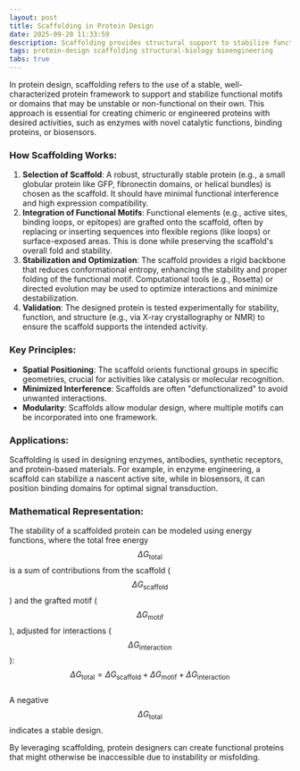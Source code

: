 ```yaml
---
layout: post
title: Scaffolding in Protein Design
date: 2025-09-20 11:33:59
description: Scaffolding provides structural support to stabilize functional protein motifs in engineered proteins.
tags: protein-design scaffolding structural-biology bioengineering
tabs: true
---
```


In protein design, scaffolding refers to the use of a stable, well-characterized protein framework to support and stabilize functional motifs or domains that may be unstable or non-functional on their own. This approach is essential for creating chimeric or engineered proteins with desired activities, such as enzymes with novel catalytic functions, binding proteins, or biosensors.

### How Scaffolding Works:
1. **Selection of Scaffold**: A robust, structurally stable protein (e.g., a small globular protein like GFP, fibronectin domains, or helical bundles) is chosen as the scaffold. It should have minimal functional interference and high expression compatibility.
2. **Integration of Functional Motifs**: Functional elements (e.g., active sites, binding loops, or epitopes) are grafted onto the scaffold, often by replacing or inserting sequences into flexible regions (like loops) or surface-exposed areas. This is done while preserving the scaffold's overall fold and stability.
3. **Stabilization and Optimization**: The scaffold provides a rigid backbone that reduces conformational entropy, enhancing the stability and proper folding of the functional motif. Computational tools (e.g., Rosetta) or directed evolution may be used to optimize interactions and minimize destabilization.
4. **Validation**: The designed protein is tested experimentally for stability, function, and structure (e.g., via X-ray crystallography or NMR) to ensure the scaffold supports the intended activity.

### Key Principles:
- **Spatial Positioning**: The scaffold orients functional groups in specific geometries, crucial for activities like catalysis or molecular recognition.
- **Minimized Interference**: Scaffolds are often "defunctionalized" to avoid unwanted interactions.
- **Modularity**: Scaffolds allow modular design, where multiple motifs can be incorporated into one framework.

### Applications:
Scaffolding is used in designing enzymes, antibodies, synthetic receptors, and protein-based materials. For example, in enzyme engineering, a scaffold can stabilize a nascent active site, while in biosensors, it can position binding domains for optimal signal transduction.

### Mathematical Representation:
The stability of a scaffolded protein can be modeled using energy functions, where the total free energy $$\Delta G_{\text{total}}$$ is a sum of contributions from the scaffold ($$\Delta G_{\text{scaffold}}$$) and the grafted motif ($$\Delta G_{\text{motif}}$$), adjusted for interactions ($$\Delta G_{\text{interaction}}$$):  
$$\Delta G_{\text{total}} = \Delta G_{\text{scaffold}} + \Delta G_{\text{motif}} + \Delta G_{\text{interaction}}$$  
A negative $$\Delta G_{\text{total}}$$ indicates a stable design.

By leveraging scaffolding, protein designers can create functional proteins that might otherwise be inaccessible due to instability or misfolding.
